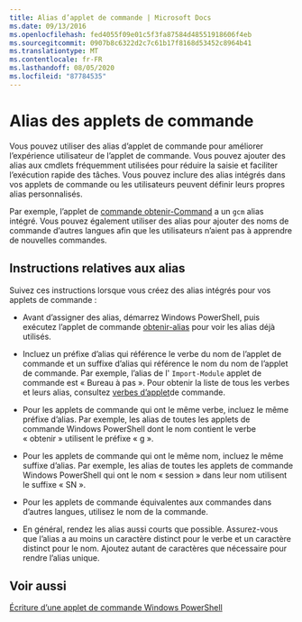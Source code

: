 ```yaml
---
title: Alias d’applet de commande | Microsoft Docs
ms.date: 09/13/2016
ms.openlocfilehash: fed4055f09e01c5f3fa87584d48551918606f4eb
ms.sourcegitcommit: 0907b8c6322d2c7c61b17f8168d53452c8964b41
ms.translationtype: MT
ms.contentlocale: fr-FR
ms.lasthandoff: 08/05/2020
ms.locfileid: "87784535"
---
```

# <a name="cmdlet-aliases"></a>Alias des applets de commande

Vous pouvez utiliser des alias d’applet de commande pour améliorer l’expérience utilisateur de l’applet de commande. Vous pouvez ajouter des alias aux cmdlets fréquemment utilisées pour réduire la saisie et faciliter l’exécution rapide des tâches. Vous pouvez inclure des alias intégrés dans vos applets de commande ou les utilisateurs peuvent définir leurs propres alias personnalisés.

Par exemple, l’applet de [commande obtenir-Command](/powershell/module/microsoft.powershell.core/get-command) a un `gcm` alias intégré. Vous pouvez également utiliser des alias pour ajouter des noms de commande d’autres langues afin que les utilisateurs n’aient pas à apprendre de nouvelles commandes.

## <a name="alias-guidelines"></a>Instructions relatives aux alias

Suivez ces instructions lorsque vous créez des alias intégrés pour vos applets de commande :

- Avant d’assigner des alias, démarrez Windows PowerShell, puis exécutez l’applet de commande [obtenir-alias](/powershell/module/Microsoft.PowerShell.Utility/Get-Alias) pour voir les alias déjà utilisés.

- Incluez un préfixe d’alias qui référence le verbe du nom de l’applet de commande et un suffixe d’alias qui référence le nom du nom de l’applet de commande. Par exemple, l’alias de l' `Import-Module` applet de commande est « Bureau à pas ». Pour obtenir la liste de tous les verbes et leurs alias, consultez [verbes d’applet](./approved-verbs-for-windows-powershell-commands.md)de commande.

- Pour les applets de commande qui ont le même verbe, incluez le même préfixe d’alias. Par exemple, les alias de toutes les applets de commande Windows PowerShell dont le nom contient le verbe « obtenir » utilisent le préfixe « g ».

- Pour les applets de commande qui ont le même nom, incluez le même suffixe d’alias. Par exemple, les alias de toutes les applets de commande Windows PowerShell qui ont le nom « session » dans leur nom utilisent le suffixe « SN ».

- Pour les applets de commande équivalentes aux commandes dans d’autres langues, utilisez le nom de la commande.

- En général, rendez les alias aussi courts que possible. Assurez-vous que l’alias a au moins un caractère distinct pour le verbe et un caractère distinct pour le nom. Ajoutez autant de caractères que nécessaire pour rendre l’alias unique.

## <a name="see-also"></a>Voir aussi

[Écriture d’une applet de commande Windows PowerShell](./writing-a-windows-powershell-cmdlet.md)
